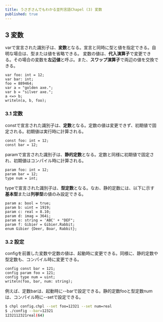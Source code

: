 ```yaml
---
title: うさぎさんでもわかる並列言語Chapel (3) 変数
published: true
---
```

## 3 変数

varで宣言された識別子は、**変数**となる。宣言と同時に型と値を指定できる。自明な場合は、型または値を省略できる。
変数の値は、**代入演算子**で変更できる。その場合の変数を**左辺値**と呼ぶ。また、**スワップ演算子**で両辺の値を交換できる。

```
var foo: int = 12;
var bar: int;
foo = 889464;
var a = "golden axe.";
var b = "silver axe.";
a <=> b;
writeln(a, b, foo);
```

### 3.1 定数

constで宣言された識別子は、**定数**となる。定数の値は変更できず、初期値で固定される。初期値は実行時に計算される。

```
const foo: int = 12;
const bar = 12;
```

paramで宣言された識別子は、**静的定数**となる。定数と同様に初期値で固定され、初期値はコンパイル時に計算される。

```
param foo: int = 12;
param bar = 12;
type num = int;
```

typeで宣言された識別子は、**型定数**となる。なお、静的定数には、以下に示す**基本型**または**列挙型**の値のみ設定できる。

```
param a: bool = true;
param b: uint = 1919;
param c: real = 8.10;
param d: imag = 364i;
param e: string = 'ABC' + "DEF";
param f: Gibier = Gibier.Rabbit;
enum Gibier {Deer, Boar, Rabbit};
```

### 3.2 設定

configを前置した変数や定数の値は、起動時に変更できる。同様に、静的定数や型定数も、コンパイル時に変更できる。

```
config const bar = 121;
config param foo = 121;
config type num = uint;
writeln(foo, bar, num: string);
```

例えば、定数barは、起動時に--barで設定できる。静的定数fooと型定数numは、コンパイル時に--setで設定できる。

```bash
$ chpl config.chpl --set foo=12321 --set num=real
$ ./config --bar=12321
1232112321real(64)
```

